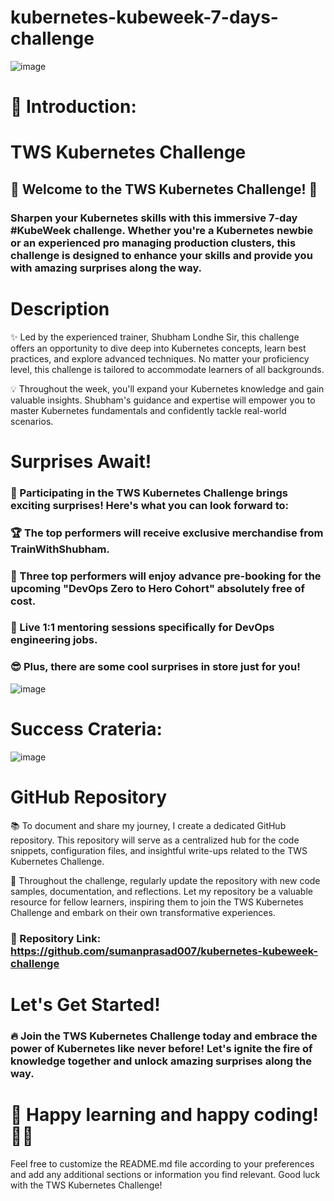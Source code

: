 # kubernetes-kubeweek-7-days-challenge

![image](https://user-images.githubusercontent.com/55047333/234264344-f8efde5b-cd50-487a-89ef-b19e5477a6ac.png)

# 📍 Introduction:

# TWS Kubernetes Challenge

## 🎉 Welcome to the TWS Kubernetes Challenge! 🚀

### Sharpen your Kubernetes skills with this immersive 7-day #KubeWeek challenge. Whether you're a Kubernetes newbie or an experienced pro managing production clusters, this challenge is designed to enhance your skills and provide you with amazing surprises along the way.

# Description
✨ Led by the experienced trainer, Shubham Londhe Sir, this challenge offers an opportunity to dive deep into Kubernetes concepts, learn best practices, and explore advanced techniques. No matter your proficiency level, this challenge is tailored to accommodate learners of all backgrounds.

💡 Throughout the week, you'll expand your Kubernetes knowledge and gain valuable insights. Shubham's guidance and expertise will empower you to master Kubernetes fundamentals and confidently tackle real-world scenarios.

# Surprises Await!
### 🎁 Participating in the TWS Kubernetes Challenge brings exciting surprises! Here's what you can look forward to:

### 🏆 The top performers will receive exclusive merchandise from TrainWithShubham.
### 🎉 Three top performers will enjoy advance pre-booking for the upcoming "DevOps Zero to Hero Cohort" absolutely free of cost.
### 💼 Live 1:1 mentoring sessions specifically for DevOps engineering jobs.
### 😎 Plus, there are some cool surprises in store just for you!

![image](https://user-images.githubusercontent.com/55047333/235319299-4079c6fc-0a33-408c-9ed2-bbf0eaddab95.png)

# Success Crateria:
![image](https://user-images.githubusercontent.com/55047333/235319325-74ea6da7-40b1-4675-87e7-ae54085a046f.png)

# GitHub Repository
📚 To document and share my journey, I create a dedicated GitHub repository. This repository will serve as a centralized hub for the code snippets, configuration files, and insightful write-ups related to the TWS Kubernetes Challenge.

🚀 Throughout the challenge, regularly update the repository with new code samples, documentation, and reflections. Let my repository be a valuable resource for fellow learners, inspiring them to join the TWS Kubernetes Challenge and embark on their own transformative experiences.

### 🔗 Repository Link: https://github.com/sumanprasad007/kubernetes-kubeweek-challenge

# Let's Get Started!
### 🔥 Join the TWS Kubernetes Challenge today and embrace the power of Kubernetes like never before! Let's ignite the fire of knowledge together and unlock amazing surprises along the way.

# 🎯 Happy learning and happy coding! 🌟✨

Feel free to customize the README.md file according to your preferences and add any additional sections or information you find relevant. Good luck with the TWS Kubernetes Challenge!
